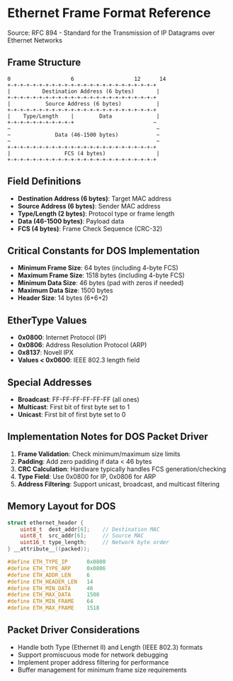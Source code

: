 # Ethernet Frame Format Reference  
Source: RFC 894 - Standard for the Transmission of IP Datagrams over Ethernet Networks

## Frame Structure
```
0                   6                   12      14
+-+-+-+-+-+-+-+-+-+-+-+-+-+-+-+-+-+-+-+-+-+-+-+
|          Destination Address (6 bytes)       |
+-+-+-+-+-+-+-+-+-+-+-+-+-+-+-+-+-+-+-+-+-+-+-+
|           Source Address (6 bytes)           |
+-+-+-+-+-+-+-+-+-+-+-+-+-+-+-+-+-+-+-+-+-+-+-+
|    Type/Length    |        Data              |
+-+-+-+-+-+-+-+-+-+-+                         ~
~                                              ~
~              Data (46-1500 bytes)            ~
~                                              ~
+-+-+-+-+-+-+-+-+-+-+-+-+-+-+-+-+-+-+-+-+-+-+-+
|                 FCS (4 bytes)                |
+-+-+-+-+-+-+-+-+-+-+-+-+-+-+-+-+-+-+-+-+-+-+-+
```

## Field Definitions
- **Destination Address (6 bytes)**: Target MAC address
- **Source Address (6 bytes)**: Sender MAC address  
- **Type/Length (2 bytes)**: Protocol type or frame length
- **Data (46-1500 bytes)**: Payload data
- **FCS (4 bytes)**: Frame Check Sequence (CRC-32)

## Critical Constants for DOS Implementation
- **Minimum Frame Size**: 64 bytes (including 4-byte FCS)
- **Maximum Frame Size**: 1518 bytes (including 4-byte FCS)
- **Minimum Data Size**: 46 bytes (pad with zeros if needed)
- **Maximum Data Size**: 1500 bytes
- **Header Size**: 14 bytes (6+6+2)

## EtherType Values
- **0x0800**: Internet Protocol (IP)
- **0x0806**: Address Resolution Protocol (ARP)
- **0x8137**: Novell IPX
- **Values < 0x0600**: IEEE 802.3 length field

## Special Addresses
- **Broadcast**: FF-FF-FF-FF-FF-FF (all ones)
- **Multicast**: First bit of first byte set to 1
- **Unicast**: First bit of first byte set to 0

## Implementation Notes for DOS Packet Driver
1. **Frame Validation**: Check minimum/maximum size limits
2. **Padding**: Add zero padding if data < 46 bytes
3. **CRC Calculation**: Hardware typically handles FCS generation/checking
4. **Type Field**: Use 0x0800 for IP, 0x0806 for ARP
5. **Address Filtering**: Support unicast, broadcast, and multicast filtering

## Memory Layout for DOS
```c
struct ethernet_header {
    uint8_t  dest_addr[6];    // Destination MAC
    uint8_t  src_addr[6];     // Source MAC  
    uint16_t type_length;     // Network byte order
} __attribute__((packed));

#define ETH_TYPE_IP      0x0800
#define ETH_TYPE_ARP     0x0806
#define ETH_ADDR_LEN     6
#define ETH_HEADER_LEN   14
#define ETH_MIN_DATA     46
#define ETH_MAX_DATA     1500
#define ETH_MIN_FRAME    64
#define ETH_MAX_FRAME    1518
```

## Packet Driver Considerations
- Handle both Type (Ethernet II) and Length (IEEE 802.3) formats
- Support promiscuous mode for network debugging
- Implement proper address filtering for performance
- Buffer management for minimum frame size requirements